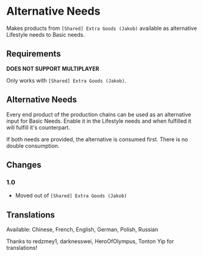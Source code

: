 # Alternative Needs

Makes products from `[Shared] Extra Goods (Jakob)` available as alternative Lifestyle needs to Basic needs.

## Requirements

**DOES NOT SUPPORT MULTIPLAYER**

Only works with `[Shared] Extra Goods (Jakob)`.

## Alternative Needs

Every end product of the production chains can be used as an alternative input for Basic Needs.
Enable it in the Lifestyle needs and when fulfilled it will fulfill it's counterpart.

If both needs are provided, the alternative is consumed first.
There is no double consumption.

## Changes

### 1.0

- Moved out of `[Shared] Extra Goods (Jakob)`

## Translations

Available: Chinese, French, English, German, Polish, Russian

Thanks to redzmey1, darknesswei, HeroOfOlympus, Tonton Yip for translations!
